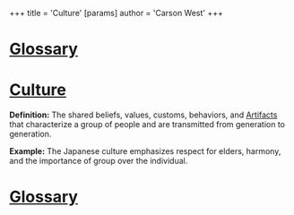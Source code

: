 +++
 title = 'Culture'
[params]
	author = 'Carson West'
+++
# [Glossary](./../glossary/)

# [Culture](./../culture/) 
**Definition:** The shared beliefs, values, customs, behaviors, and [Artifacts](./../artifacts/) that characterize a group of people and are transmitted from generation to generation.

**Example:**  The Japanese culture emphasizes respect for elders, harmony, and the importance of group over the individual.

# [Glossary](./../glossary/)